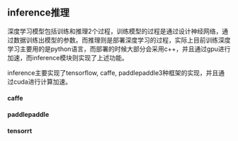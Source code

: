 ## inference推理
深度学习模型包括训练和推理2个过程，训练模型的过程是通过设计神经网络，通过数据训练出模型的参数。而推理则是部署深度学习的过程，实际上目前训练深度学习主要用的是python语言，而部署的时候大部分会采用c++，并且通过gpu进行加速，而inference模块则实现了上述功能。  

inference主要实现了tensorflow, caffe, paddlepaddle3种框架的实现，并且通过cuda进行计算加速。  

#### caffe


#### paddlepaddle


#### tensorrt

